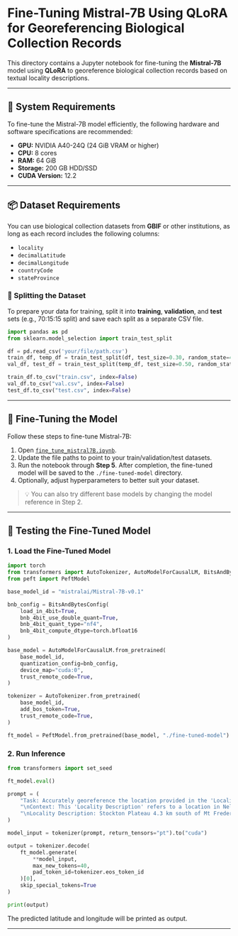 # Fine-Tuning Mistral-7B Using QLoRA for Georeferencing Biological Collection Records

This directory contains a Jupyter notebook for fine-tuning the **Mistral-7B** model using **QLoRA** to georeference biological collection records based on textual locality descriptions.

---

## 🧮 System Requirements

To fine-tune the Mistral-7B model efficiently, the following hardware and software specifications are recommended:

- **GPU:** NVIDIA A40-24Q (24 GiB VRAM or higher)
- **CPU:** 8 cores
- **RAM:** 64 GiB
- **Storage:** 200 GB HDD/SSD
- **CUDA Version:** 12.2

---

## 📦 Dataset Requirements

You can use biological collection datasets from **GBIF** or other institutions, as long as each record includes the following columns:

- `locality`
- `decimalLatitude`
- `decimalLongitude`
- `countryCode`
- `stateProvince`

### 🔀 Splitting the Dataset

To prepare your data for training, split it into **training**, **validation**, and **test** sets (e.g., 70:15:15 split) and save each split as a separate CSV file.

```python
import pandas as pd
from sklearn.model_selection import train_test_split

df = pd.read_csv('your/file/path.csv')
train_df, temp_df = train_test_split(df, test_size=0.30, random_state=42)
val_df, test_df = train_test_split(temp_df, test_size=0.50, random_state=42)

train_df.to_csv("train.csv", index=False)
val_df.to_csv("val.csv", index=False)
test_df.to_csv("test.csv", index=False)
```

---

## 🔧 Fine-Tuning the Model

Follow these steps to fine-tune Mistral-7B:

1. Open [`fine_tune_mistral7B.ipynb`](fine_tune_mistral7B.ipynb).
2. Update the file paths to point to your train/validation/test datasets.
3. Run the notebook through **Step 5**. After completion, the fine-tuned model will be saved to the `./fine-tuned-model` directory.
4. Optionally, adjust hyperparameters to better suit your dataset.

> 💡 You can also try different base models by changing the model reference in Step 2.

---

## 🧪 Testing the Fine-Tuned Model

### 1. Load the Fine-Tuned Model

```python
import torch
from transformers import AutoTokenizer, AutoModelForCausalLM, BitsAndBytesConfig
from peft import PeftModel

base_model_id = "mistralai/Mistral-7B-v0.1"

bnb_config = BitsAndBytesConfig(
    load_in_4bit=True,
    bnb_4bit_use_double_quant=True,
    bnb_4bit_quant_type="nf4",
    bnb_4bit_compute_dtype=torch.bfloat16
)

base_model = AutoModelForCausalLM.from_pretrained(
    base_model_id,
    quantization_config=bnb_config,
    device_map="cuda:0",
    trust_remote_code=True,
)

tokenizer = AutoTokenizer.from_pretrained(
    base_model_id,
    add_bos_token=True,
    trust_remote_code=True,
)

ft_model = PeftModel.from_pretrained(base_model, "./fine-tuned-model")
```

### 2. Run Inference

```python
from transformers import set_seed

ft_model.eval()

prompt = (
    "Task: Accurately georeference the location provided in the 'Locality Description' below, expressing the coordinates in decimal degrees."
    "\nContext: This 'Locality Description' refers to a location in Nelson, New Zealand."
    "\nLocality Description: Stockton Plateau 4.3 km south of Mt Frederick, stream near Deep Creek."
)

model_input = tokenizer(prompt, return_tensors="pt").to("cuda")

output = tokenizer.decode(
    ft_model.generate(
        **model_input,
        max_new_tokens=40,
        pad_token_id=tokenizer.eos_token_id
    )[0],
    skip_special_tokens=True
)

print(output)
```

The predicted latitude and longitude will be printed as output.

---
